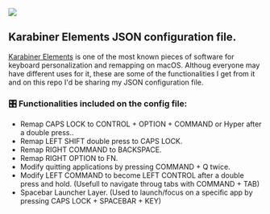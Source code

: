 <!-- HEADER -->
[![](https://img.shields.io/badge/Twitter-%231DA1F2.svg?&style=flat&logo=twitter&logoColor=white)][Twitter]




<!-- BODY -->
## Karabiner Elements JSON configuration file.
[Karabiner Elements] is one of the most known pieces of software for keyboard personalization and remapping on macOS. Althoug everyone may have different uses for it, these are some of the functionalities I get from it and on this repo I'd be sharing my JSON configuration file.

### 🎛 Functionalities included on the config file:
- Remap CAPS LOCK to CONTROL + OPTION + COMMAND or Hyper after a double press..
- Remap LEFT SHIFT double press to CAPS LOCK. 
- Remap RIGHT COMMAND to BACKSPACE. 
- Remap RIGHT OPTION to FN.
- Modify quitting applications by pressing COMMAND + Q twice.
- Modify LEFT COMMAND to become LEFT CONTROL after a double press and hold. (Usefull to navigate throug tabs with COMMAND + TAB)
- Spacebar Launcher Layer. (Used to launch/focus on a specific app by pressing CAPS LOCK + SPACEBAR + KEY)




<!-- FOOTER -->
<!-- Temporary links -->
[Karabiner Elements]: https://karabiner-elements.pqrs.org


<!-- Permanent links -->
[Twitter]: https://twitter.com/TomEstelrich
